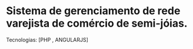 # Sistema de gerenciamento de rede varejista de comércio de semi-jóias.

Tecnologias: [PHP , ANGULARJS]
